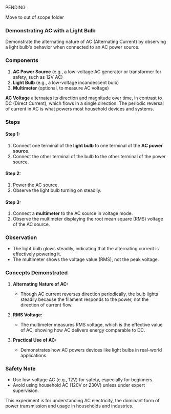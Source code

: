 
PENDING

Move to out of scope folder

### **Demonstrating AC with a Light Bulb**

Demonstrate the alternating nature of AC (Alternating Current) by observing a light bulb's behavior when connected to an AC power source.

### **Components**

1. **AC Power Source** (e.g., a low-voltage AC generator or transformer for safety, such as 12V AC)
2. **Light Bulb** (e.g., a low-voltage incandescent bulb)
4. **Multimeter** (optional, to measure AC voltage)

**AC Voltage** alternates its direction and magnitude over time, in contrast to DC (Direct Current), which flows in a single direction. The periodic reversal of current in AC is what powers most household devices and systems.

### **Steps**

#### Step 1:

1. Connect one terminal of the **light bulb** to one terminal of the **AC power source**.
2. Connect the other terminal of the bulb to the other terminal of the power source.

#### Step 2:

1. Power the AC source.
2. Observe the light bulb turning on steadily.

#### Step 3:

1. Connect a **multimeter** to the AC source in voltage mode.
2. Observe the multimeter displaying the root mean square (RMS) voltage of the AC source.

### **Observation**

- The light bulb glows steadily, indicating that the alternating current is effectively powering it.
- The multimeter shows the voltage value (RMS), not the peak voltage.

### **Concepts Demonstrated**

1. **Alternating Nature of AC:**

   - Though AC current reverses direction periodically, the bulb lights steadily because the filament responds to the power, not the direction of current flow.

2. **RMS Voltage:**

   - The multimeter measures RMS voltage, which is the effective value of AC, showing how AC delivers energy comparable to DC.

3. **Practical Use of AC:**

   - Demonstrates how AC powers devices like light bulbs in real-world applications.

### **Safety Note**

- Use low-voltage AC (e.g., 12V) for safety, especially for beginners.
- Avoid using household AC (120V or 230V) unless under expert supervision.

This experiment is for understanding AC electricity, the dominant form of power transmission and usage in households and industries.
